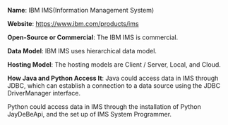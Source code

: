 **Name**: IBM IMS(Information Management System)

**Website**: https://www.ibm.com/products/ims

**Open-Source or Commercial**:
The IBM IMS is commercial.

**Data Model**:  IBM IMS uses hierarchical data model.

**Hosting Model**: The hosting models are Client / Server, Local, and Cloud.

**How Java and Python Access It**:
Java could access data in IMS through JDBC, which can establish a connection to a data source using the JDBC DriverManager interface.

Python could access data in IMS through the installation of Python JayDeBeApi, and the set up of IMS System Programmer.
